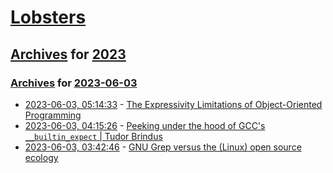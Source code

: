 # [Lobsters](../../../README.md)

## [Archives](../../index.md) for [2023](../index.md)

### [Archives](../../index.md) for [2023-06-03](index.md)

* [2023-06-03, 05:14:33](https://lobste.rs/s/mjhujr/expressivity_limitations_object) - [The Expressivity Limitations of Object-Oriented Programming](https://two-wrongs.com/expressive-limitations-of-oop)
* [2023-06-03, 04:15:26](https://lobste.rs/s/vesyzf/peeking_under_hood_gcc_s_builtin_expect) - [Peeking under the hood of GCC's `__builtin_expect` | Tudor Brindus](https://tbrindus.ca/how-builtin-expect-works/)
* [2023-06-03, 03:42:46](https://lobste.rs/s/ve5ef0/gnu_grep_versus_linux_open_source_ecology) - [GNU Grep versus the (Linux) open source ecology](https://utcc.utoronto.ca/~cks/space/blog/linux/GNUGrepVersusEcology)
